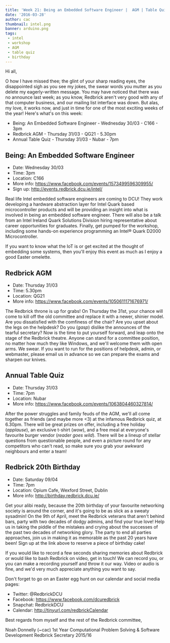 ```yaml
---
title: 'Week 21: Being an Embedded Software Engineer |	AGM | Table Quiz!'
date: '2016-03-28'
author: cac
thumbnail: intel.png
banner: arduino.png
tags:
 - intel
 - workshop
 - AGM
 - table quiz
 - birthday
---
```


Hi all,

O how I have missed thee; the glint of your sharp reading eyes, the
disappointed sigh as you see my jokes, the swear words you mutter as you
delete my eagerly-written message. You may have noticed that there was no
announce last week; as you know, Redbrick aren't very good with any of
that computer business, and our mailing list interface was down. But alas,
my love, it works now, and just in time for one of the most exciting weeks
of the year! Here's what's on this week:

 - Being: An Embedded Software Engineer - Wednesday 30/03 - C166 - 3pm
 - Redbrick AGM - Thursday 31/03 - QG21 - 5.30pm
 - Annual Table Quiz - Thursday 31/03 - Nubar - 7pm

 <!-- more -->

## Being: An Embedded Software Engineer
 - Date: Wednesday 30/03
 - Time: 3pm
 - Location: C166
 - More info: https://www.facebook.com/events/1573499596309955/
 - Sign up: http://events.redbrick.dcu.ie/intel/

Real life Intel embedded software engineers are coming to DCU! They work
developing a hardware abstraction layer for Intel Quark based
microcontroller products and will be providing an insight into what is
involved in being an embedded software engineer. There will also be a talk
from an Intel Ireland Quark Solutions Division hiring representative about
career opportunities for graduates. Finally, get pumped for the workshop,
including some hands-on experience programming an Intel® Quark D2000
Microcontroller.

If you want to know what the IoT is or get excited at the thought of
embedding some systems, then you'll enjoy this event as much as I enjoy a
good Easter omelette.

## Redbrick AGM
 - Date: Thursday 31/03
 - Time: 5.30pm
 - Location: QG21
 - More info: https://www.facebook.com/events/1050611171676971/

The Redbrick throne is up for grabs! On Thursday the 31st, your chance
will come to kill off the old committee and replace it with a newer,
shinier model. Are you dissatisfied with the comfiness of the chair? Are
you upset about the legs on the helpdesk? Do you (*gasp*) dislike the
announces of the tearful secretary? Now is the time to put yourself
forward, and leap onto the stage of the Redbrick theatre. Anyone can stand
for a committee position, no matter how much they like Windows, and we'll
welcome them with open arms. We swear. If you want to run for the
positions of helpdesk, admin, or webmaster, please email us in advance so
we can prepare the exams and sharpen our knives.

## Annual Table Quiz
 - Date: Thursday 31/03
 - Time: 7pm
 - Location: Nubar
 - More info: https://www.facebook.com/events/1063804460327814/

After the power struggles and family feuds of the AGM, we'll all come
together as friends (and maybe more <3) at the infamous Redbrick quiz, at
6.30pm. There will be great prizes on offer, including a free holiday
(*applause*), an exclusive t-shirt (*wow*), and a free meal at everyone's
favourite burger vendor (*reader goes wild*). There will be a lineup of
stellar questions from questionable people, and even a picture round for
any competitors who can't read, so make sure you grab your awkward
neighbours and enter a team!

## Redbrick 20th Birthday
 - Date: Saturday 09/04
 - Time: 7pm
 - Location: Opium Cafe, Wexford Street, Dublin
 - More info: http://birthday.redbrick.dcu.ie/

Get your alibi ready, because the 20th birthday of your favourite
networking society is around the corner, and it's going to be as slick as
a sweaty sysadmin! On the 9th of April, meet the Redbrick veterans that
aren't behind bars, party with two decades of dodgy admins, and find your
true love! Help us in taking the piddle of the mistakes and crying about
the successes of the past two decades of networking glory. The party to
end all parties approaches, join us in making it as memorable as the past
20 years have been! Sign up at the link above to reserve a piece of
birthday cake!

If you would like to record a few seconds sharing memories about Redbrick
or would like to bash Redbrick on video, get in touch! We can record you,
or you can make a recording yourself and throw it our way. Video or audio
is fine, and we'd very much appreciate anything you want to say.

Don't forget to go on an Easter egg hunt on our calendar and social media
pages:
 - Twitter: @RedbrickDCU
 - Facebook: https://www.facebook.com/dcuredbrick
 - Snapchat: RedbrickDCU
 - Calendar: http://tinyurl.com/redbrickCalendar

Best regards from myself and the rest of the Redbrick committee,

Noah Donnelly (~cac)
1st Year Computational Problem Solving & Software Development
Redbrick Secretary 2015/16
